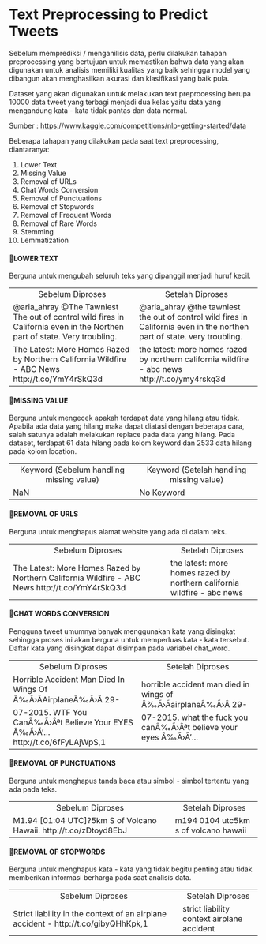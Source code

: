 # Text Preprocessing to Predict Tweets
Sebelum memprediksi / menganilisis data, perlu dilakukan tahapan preprocessing yang bertujuan untuk memastikan bahwa data yang akan digunakan untuk analisis memiliki kualitas yang baik sehingga model yang dibangun akan menghasilkan akurasi dan klasifikasi yang baik pula.

Dataset yang akan digunakan untuk melakukan text preprocessing berupa 10000 data tweet yang terbagi menjadi dua kelas yaitu data yang mengandung kata - kata tidak pantas dan data normal.

Sumber : https://www.kaggle.com/competitions/nlp-getting-started/data

Beberapa tahapan yang dilakukan pada saat text preprocessing, diantaranya:
1. Lower Text
2. Missing Value
3. Removal of URLs
4. Chat Words Conversion
5. Removal of Punctuations
6. Removal of Stopwords
7. Removal of Frequent Words
8. Removal of Rare Words
9. Stemming
10. Lemmatization

#### 🌟LOWER TEXT 
Berguna untuk mengubah seluruh teks yang dipanggil menjadi huruf kecil.
<table>
  <tr>
    <td align="center">
      Sebelum Diproses
    </td>
    <td align="center">
      Setelah Diproses
    </td>
  </tr>
  <tr>
    <td>
      @aria_ahray @The Tawniest The out of control wild fires in California even in the Northen part of state. Very troubling.
    </td>
    <td>
      @aria_ahray @the tawniest the out of control wild fires in California even in the northen part of state. very troubling.
    </td>
  </tr>
  <tr>
    <td>
      The Latest: More Homes Razed by Northern California Wildfire - ABC News http://t.co/YmY4rSkQ3d
    </td>
    <td>
      the latest: more homes razed by northern california wildfire - abc news http://t.co/ymy4rskq3d
    </td>
  </tr>
</table>

#### 🌟MISSING VALUE 
Berguna untuk mengecek apakah terdapat data yang hilang atau tidak. Apabila ada data yang hilang maka dapat diatasi dengan beberapa cara, salah satunya adalah melakukan replace pada data yang hilang. Pada dataset, terdapat 61 data hilang pada kolom keyword dan 2533 data hilang pada kolom location.
<table>
  <tr>
    <td align="center">
      Keyword (Sebelum handling missing value)
    </td>
    <td align="center">
      Keyword (Setelah handling missing value)
    </td>
  </tr>
  <tr>
    <td>
      NaN
    </td>
    <td>
      No Keyword
    </td>
  </tr>
</table>

#### 🌟REMOVAL OF URLS 
Berguna untuk menghapus alamat website yang ada di dalam teks.
<table>
  <tr>
    <td align="center">
      Sebelum Diproses
    </td>
    <td align="center">
      Setelah Diproses
    </td>
  </tr>
  <tr>
    <td>
      The Latest: More Homes Razed by Northern California Wildfire - ABC News http://t.co/YmY4rSkQ3d
    </td>
    <td>
      the latest: more homes razed by northern california wildfire - abc news 
    </td>
  </tr>
</table>

#### 🌟CHAT WORDS CONVERSION 
Pengguna tweet umumnya banyak menggunakan kata yang disingkat sehingga proses ini akan berguna untuk memperluas kata - kata tersebut. Daftar kata yang disingkat dapat disimpan pada variabel chat_word.
<table>
  <tr>
    <td align="center">
      Sebelum Diproses
    </td>
    <td align="center">
      Setelah Diproses
    </td>
  </tr>
  <tr>
    <td>
      Horrible Accident Man Died In Wings Of Â‰Ã›ÃAirplaneÂ‰Ã›Â 29-07-2015. WTF You CanÂ‰Ã›Âªt Believe Your EYES Â‰Ã›Ã’... http://t.co/6fFyLAjWpS,1
    </td>
    <td>
      horrible accident man died in wings of  Â‰Ã›ÃairplaneÂ‰Ã›Â 29-07-2015. what the fuck you canÂ‰Ã›Âªt believe your eyes Â‰Ã›Ã’... 
    </td>
  </tr>
</table>

#### 🌟REMOVAL OF PUNCTUATIONS 
Berguna untuk menghapus tanda baca atau simbol - simbol tertentu yang ada pada teks.
<table>
  <tr>
    <td align="center">
      Sebelum Diproses
    </td>
    <td align="center">
      Setelah Diproses
    </td>
  </tr>
  <tr>
    <td>
      M1.94 [01:04 UTC]?5km S of Volcano Hawaii. http://t.co/zDtoyd8EbJ
    </td>
    <td>
      m194 0104 utc5km s of volcano hawaii
    </td>
  </tr>
</table>

#### 🌟REMOVAL OF STOPWORDS 
Berguna untuk menghapus kata - kata yang tidak begitu penting atau tidak memberikan informasi berharga pada saat analisis data.
<table>
  <tr>
    <td align="center">
      Sebelum Diproses
    </td>
    <td align="center">
      Setelah Diproses
    </td>
  </tr>
  <tr>
    <td>
      Strict liability in the context of an airplane accident - http://t.co/gibyQHhKpk,1
    </td>
    <td>
      strict liability context airplane accident
    </td>
  </tr>
</table>
